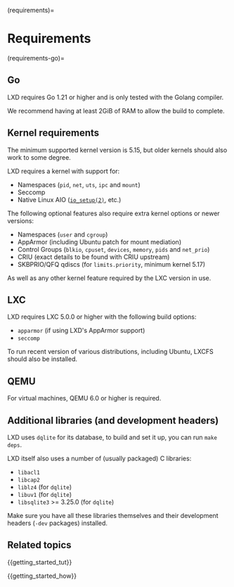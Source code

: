 (requirements)=
# Requirements

(requirements-go)=
## Go

LXD requires Go 1.21 or higher and is only tested with the Golang compiler.

We recommend having at least 2GiB of RAM to allow the build to complete.

## Kernel requirements

The minimum supported kernel version is 5.15, but older kernels should also work to some degree.

LXD requires a kernel with support for:

* Namespaces (`pid`, `net`, `uts`, `ipc` and `mount`)
* Seccomp
* Native Linux AIO
  ([`io_setup(2)`](https://man7.org/linux/man-pages/man2/io_setup.2.html), etc.)

The following optional features also require extra kernel options or newer versions:

* Namespaces (`user` and `cgroup`)
* AppArmor (including Ubuntu patch for mount mediation)
* Control Groups (`blkio`, `cpuset`, `devices`, `memory`, `pids` and `net_prio`)
* CRIU (exact details to be found with CRIU upstream)
* SKBPRIO/QFQ qdiscs (for `limits.priority`, minimum kernel 5.17)

As well as any other kernel feature required by the LXC version in use.

## LXC

LXD requires LXC 5.0.0 or higher with the following build options:

* `apparmor` (if using LXD's AppArmor support)
* `seccomp`

To run recent version of various distributions, including Ubuntu, LXCFS
should also be installed.

## QEMU

For virtual machines, QEMU 6.0 or higher is required.

## Additional libraries (and development headers)

LXD uses `dqlite` for its database, to build and set it up, you can
run `make deps`.

LXD itself also uses a number of (usually packaged) C libraries:

* `libacl1`
* `libcap2`
* `liblz4` (for `dqlite`)
* `libuv1` (for `dqlite`)
* `libsqlite3` >= 3.25.0 (for `dqlite`)

Make sure you have all these libraries themselves and their development
headers (`-dev` packages) installed.

## Related topics

{{getting_started_tut}}

{{getting_started_how}}
